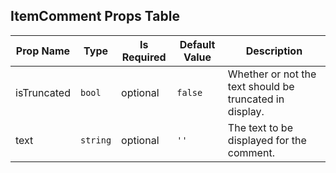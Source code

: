 ## ItemComment Props Table
| Prop Name | Type | Is Required | Default Value | Description |
|-|-|-|-|-|
| isTruncated| `bool`| optional| `false`| Whether or not the text should be truncated in display.|
| text| `string`| optional| `''`| The text to be displayed for the comment.|